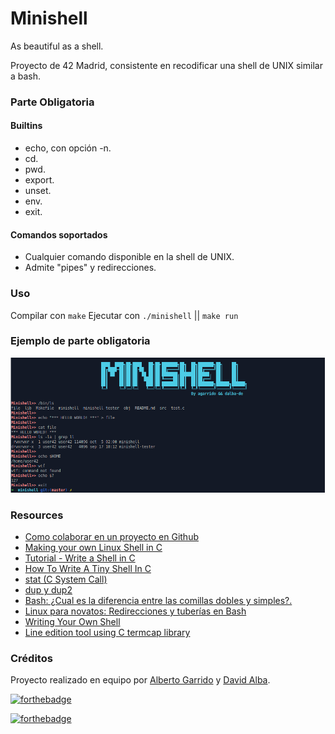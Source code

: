 # Minishell

As beautiful as a shell.

Proyecto de 42 Madrid, consistente en recodificar una shell de UNIX similar a bash.

### Parte Obligatoria

#### Builtins

* echo, con opción -n.
* cd.
* pwd.
* export.
* unset.
* env.
* exit.

#### Comandos soportados

* Cualquier comando disponible en la shell de UNIX.
* Admite "pipes" y redirecciones.

### Uso

Compilar con `make`
Ejecutar con `./minishell` || `make run`

### Ejemplo de parte obligatoria

![](https://raw.githubusercontent.com/dalba-de/minishell/master/minishell.bmp)

### Resources
* [Como colaborar en un proyecto en Github](https://gist.github.com/BCasal/026e4c7f5c71418485c1)
* [Making your own Linux Shell in C](https://www.geeksforgeeks.org/making-linux-shell-c/)
* [Tutorial - Write a Shell in C](https://brennan.io/2015/01/16/write-a-shell-in-c/)
* [How To Write A Tiny Shell In C](https://danrl.com/blog/2018/how-to-write-a-tiny-shell-in-c/)
* [stat (C System Call) ](http://codewiki.wikidot.com/c:system-calls:stat)
* [dup y dup2](https://baulderasec.wordpress.com/programacion/programacion-con-linux/3-trabajando-con-los-archivos/acceso-de-bajo-nivel-a-archivos/dup-y-dup2/)
* [Bash: ¿Cual es la diferencia entre las comillas dobles y simples?.](https://logico.ar/blog/2018/12/19/bash-cual-es-la-diferencia-entre-las-comillas-dobles-y-simples)
* [Linux para novatos: Redirecciones y tuberías en Bash](https://hipertextual.com/archivo/2014/07/redirecciones-y-tuberias-bash/)
* [Writing Your Own Shell](https://linuxgazette.net/111/ramankutty.html)
* [Line edition tool using C termcap library](https://github.com/hdelaby/line_edition)

### Créditos

Proyecto realizado en equipo por [Alberto Garrido](https://github.com/agarrido42) y [David Alba](https://github.com/dalba-de).

[![forthebadge](https://forthebadge.com/images/badges/made-with-c.svg)](https://forthebadge.com)

[![forthebadge](https://forthebadge.com/images/badges/powered-by-coffee.svg)](https://forthebadge.com)
